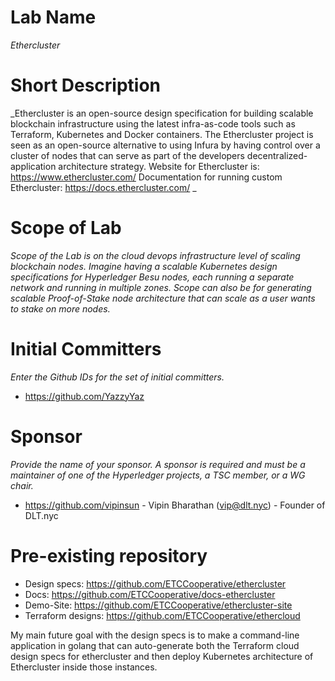 # Lab Name
_Ethercluster_

# Short Description
_Ethercluster is an open-source design specification for building scalable blockchain infrastructure using the latest infra-as-code tools such as Terraform, Kubernetes and Docker containers. 
The Ethercluster project is seen as an open-source alternative to using Infura by having control over a cluster of nodes that can serve as part of the developers decentralized-application architecture strategy.
Website for Ethercluster is: https://www.ethercluster.com/
Documentation for running custom Ethercluster: https://docs.ethercluster.com/
_

# Scope of Lab
_Scope of the Lab is on the cloud devops infrastructure level of scaling blockchain nodes. Imagine having a scalable Kubernetes design specifications for Hyperledger Besu nodes, each running a separate network and running in multiple zones.
Scope can also be for generating scalable Proof-of-Stake node architecture that can scale as a user wants to stake on more nodes._

# Initial Committers
_Enter the Github IDs for the set of initial committers._
- https://github.com/YazzyYaz

# Sponsor
_Provide the name of your sponsor. A sponsor is required and must be a maintainer of one of the Hyperledger projects, a TSC member, or a WG chair._
- https://github.com/vipinsun - Vipin Bharathan (vip@dlt.nyc) - Founder of DLT.nyc

# Pre-existing repository

- Design specs: https://github.com/ETCCooperative/ethercluster
- Docs: https://github.com/ETCCooperative/docs-ethercluster
- Demo-Site: https://github.com/ETCCooperative/ethercluster-site
- Terraform designs: https://github.com/ETCCooperative/ethercloud

My main future goal with the design specs is to make a command-line application in golang that can auto-generate both the Terraform cloud design specs for ethercluster and then deploy Kubernetes architecture of Ethercluster inside those instances.
